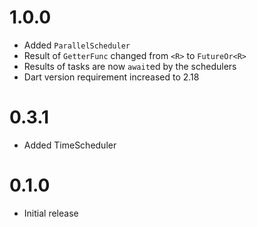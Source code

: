 # 1.0.0 

- Added `ParallelScheduler`
- Result of `GetterFunc` changed from `<R>` to `FutureOr<R>`
- Results of tasks are now `await`ed by the schedulers
- Dart version requirement increased to 2.18

# 0.3.1

- Added TimeScheduler

# 0.1.0

- Initial release
